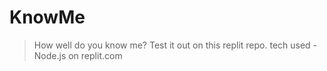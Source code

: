 # KnowMe
> How well do you know me? Test it out on this replit repo.
> tech used - Node.js on replit.com
